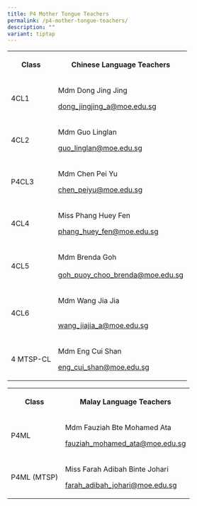 ```yaml
---
title: P4 Mother Tongue Teachers
permalink: /p4-mother-tongue-teachers/
description: ""
variant: tiptap
---
```

<table>
<tbody>
<tr>
<th rowspan="1" colspan="1">
<p><strong>Class</strong>
</p>
</th>
<th rowspan="1" colspan="1">
<p><strong>Chinese Language Teachers</strong>
</p>
</th>
</tr>
<tr>
<td rowspan="1" colspan="1">
<p>4CL1</p>
</td>
<td rowspan="1" colspan="1">
<p>Mdm Dong Jing Jing</p>
<p></p>
<p><a href="mailto:dong_jingjing_a@moe.edu.sg" rel="noopener noreferrer nofollow" target="_blank">dong_jingjing_a@moe.edu.sg</a>
</p>
</td>
</tr>
<tr>
<td rowspan="1" colspan="1">
<p>4CL2</p>
</td>
<td rowspan="1" colspan="1">
<p>Mdm Guo Linglan
<br>
</p>
<p><a href="mailto:guo_linglan@moe.edu.sg" rel="noopener noreferrer nofollow" target="_blank">guo_linglan@moe.edu.sg</a>
</p>
</td>
</tr>
<tr>
<td rowspan="1" colspan="1">
<p>P4CL3</p>
</td>
<td rowspan="1" colspan="1">
<p>Mdm Chen Pei Yu
<br>
</p>
<p><a href="mailto:chen_peiyu@moe.edu.sg" rel="noopener noreferrer nofollow" target="_blank">chen_peiyu@moe.edu.sg</a>
</p>
</td>
</tr>
<tr>
<td rowspan="1" colspan="1">
<p>4CL4</p>
</td>
<td rowspan="1" colspan="1">
<p>Miss Phang Huey Fen
<br>
</p>
<p><a href="mailto:phang_huey_fen@moe.edu.sg" rel="noopener noreferrer nofollow" target="_blank">phang_huey_fen@moe.edu.sg</a>
</p>
</td>
</tr>
<tr>
<td rowspan="1" colspan="1">
<p>4CL5</p>
</td>
<td rowspan="1" colspan="1">
<p>Mdm Brenda Goh
<br>
<br><a href="mailto:goh_puoy_choo_brenda@moe.edu.sg" rel="noopener noreferrer nofollow" target="_blank">goh_puoy_choo_brenda@moe.edu.sg</a>
</p>
</td>
</tr>
<tr>
<td rowspan="1" colspan="1">
<p>4CL6</p>
</td>
<td rowspan="1" colspan="1">
<p>Mdm Wang Jia Jia</p>
<p>
<br><a href="mailto:wang_jiajia_a@moe.edu.sg" rel="noopener noreferrer nofollow" target="_blank">wang_jiajia_a@moe.edu.sg</a>
</p>
</td>
</tr>
<tr>
<td rowspan="1" colspan="1">
<p>4 MTSP-CL</p>
</td>
<td rowspan="1" colspan="1">
<p>Mdm Eng Cui Shan</p>
<p></p>
<p><a href="mailto:eng_cui_shan@moe.edu.sg" rel="noopener noreferrer nofollow" target="_blank">eng_cui_shan@moe.edu.sg</a>
</p>
</td>
</tr>
</tbody>
</table>
<table>
<tbody>
<tr>
<th rowspan="1" colspan="1">
<p><strong>Class</strong>
</p>
</th>
<th rowspan="1" colspan="1">
<p><strong>Malay Language Teachers</strong>
</p>
</th>
</tr>
<tr>
<td rowspan="1" colspan="1">
<p>P4ML</p>
</td>
<td rowspan="1" colspan="1">
<p>Mdm Fauziah Bte Mohamed Ata
<br>
</p>
<p><a href="mailto:fauziah_mohamed_ata@moe.edu.sg" rel="noopener noreferrer nofollow" target="_blank">fauziah_mohamed_ata@moe.edu.sg</a>
</p>
</td>
</tr>
<tr>
<td rowspan="1" colspan="1">
<p>P4ML (MTSP)</p>
</td>
<td rowspan="1" colspan="1">
<p>Miss Farah Adibah Binte Johari
<br>
</p>
<p><a href="mailto:farah_adibah_johari@moe.edu.sg" rel="noopener noreferrer nofollow" target="_blank">farah_adibah_johari@moe.edu.sg</a>
</p>
</td>
</tr>
</tbody>
</table>
<p></p>